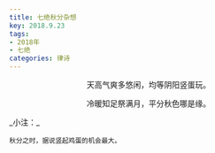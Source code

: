 ```yaml
---
title: 七绝秋分杂想
key: 2018.9.23
tags: 
- 2018年 
- 七绝
categories: 律诗
---
```


<p align="center">天高气爽多悠闲，均等阴阳竖蛋玩。
</p>
<p align="center">冷暖知足祭满月，平分秋色哪是缘。
</p>
_小注：_

```
秋分之时，据说竖起鸡蛋的机会最大。
```